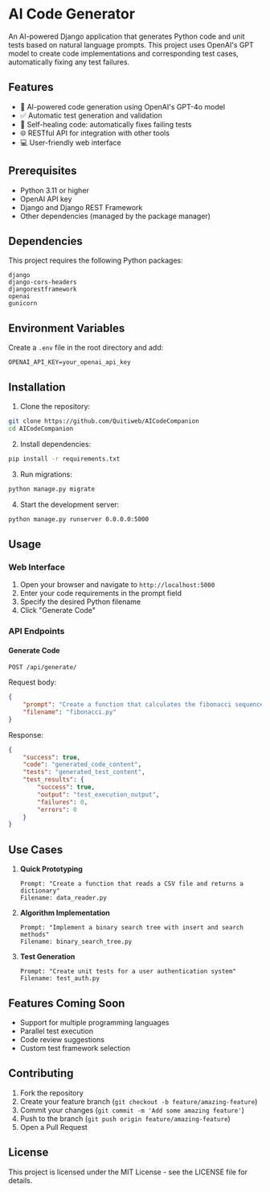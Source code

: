 # AI Code Generator

An AI-powered Django application that generates Python code and unit tests based on natural language prompts. This project uses OpenAI's GPT model to create code implementations and corresponding test cases, automatically fixing any test failures.

## Features

- 🤖 AI-powered code generation using OpenAI's GPT-4o model
- ✅ Automatic test generation and validation
- 🔄 Self-healing code: automatically fixes failing tests
- 🌐 RESTful API for integration with other tools
- 💻 User-friendly web interface

## Prerequisites

- Python 3.11 or higher
- OpenAI API key
- Django and Django REST Framework
- Other dependencies (managed by the package manager)

## Dependencies

This project requires the following Python packages:
```
django
django-cors-headers
djangorestframework
openai
gunicorn
```

## Environment Variables

Create a `.env` file in the root directory and add:

```
OPENAI_API_KEY=your_openai_api_key
```

## Installation

1. Clone the repository:
```bash
git clone https://github.com/Quitiweb/AICodeCompanion
cd AICodeCompanion
```

2. Install dependencies:
```bash
pip install -r requirements.txt
```

3. Run migrations:
```bash
python manage.py migrate
```

4. Start the development server:
```bash
python manage.py runserver 0.0.0.0:5000
```

## Usage

### Web Interface

1. Open your browser and navigate to `http://localhost:5000`
2. Enter your code requirements in the prompt field
3. Specify the desired Python filename
4. Click "Generate Code"

### API Endpoints

#### Generate Code
```
POST /api/generate/
```

Request body:
```json
{
    "prompt": "Create a function that calculates the fibonacci sequence",
    "filename": "fibonacci.py"
}
```

Response:
```json
{
    "success": true,
    "code": "generated_code_content",
    "tests": "generated_test_content",
    "test_results": {
        "success": true,
        "output": "test_execution_output",
        "failures": 0,
        "errors": 0
    }
}
```

## Use Cases

1. **Quick Prototyping**
   ```
   Prompt: "Create a function that reads a CSV file and returns a dictionary"
   Filename: data_reader.py
   ```

2. **Algorithm Implementation**
   ```
   Prompt: "Implement a binary search tree with insert and search methods"
   Filename: binary_search_tree.py
   ```

3. **Test Generation**
   ```
   Prompt: "Create unit tests for a user authentication system"
   Filename: test_auth.py
   ```

## Features Coming Soon

- Support for multiple programming languages
- Parallel test execution
- Code review suggestions
- Custom test framework selection

## Contributing

1. Fork the repository
2. Create your feature branch (`git checkout -b feature/amazing-feature`)
3. Commit your changes (`git commit -m 'Add some amazing feature'`)
4. Push to the branch (`git push origin feature/amazing-feature`)
5. Open a Pull Request

## License

This project is licensed under the MIT License - see the LICENSE file for details.

